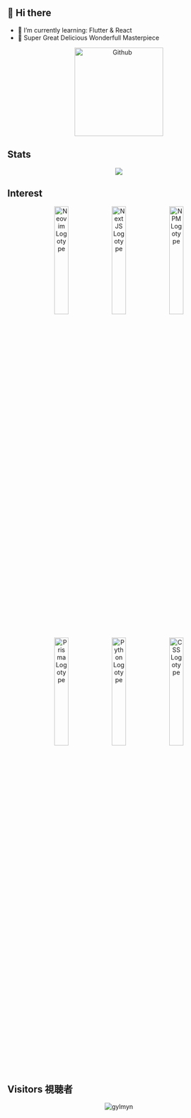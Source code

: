 ## 👋 Hi there
- 🌱 I’m currently learning: Flutter & React
- 🍎 Super Great Delicious Wonderfull Masterpiece
<p align="center"><a href="https://github.com/gylmynnn"><img alt="Github" height="200px" src="https://i.ibb.co/MRDYTtg/328110365-d40e653d-098f-43d9-b845-ea2c53ca1036.png"></a></p>

## Stats
<p align="center"><a href="https://github.com/gylmynnn"><img src="https://github-readme-stats.vercel.app/api/top-langs/?username=gylmynnn&theme=radical&layout=compact"></a></p> 

## Interest

<div align="center">
  <img width="25%" alt="Neovim Logotype" src="https://github.com/user-attachments/assets/786d1528-57fc-48a3-b98b-b44075f8e378">
  <img width="25%" alt="Next JS Logotype" src="https://github.com/user-attachments/assets/c061257d-9033-4a8c-8e7f-3f7d33002734">
<img width="25%" alt="NPM Logotype" src="https://github.com/user-attachments/assets/926907f9-8a7a-410a-a279-44e2366ffee0">
<img width="25%" alt="Prisma Logotype" src="https://github.com/user-attachments/assets/cef16523-4a58-4fc9-8b5c-9abc9fb353ea">
<img width="25%" alt="Python Logotype" src="https://github.com/user-attachments/assets/01b514ec-8ae4-4947-acdd-7e416ece0bb4">
<img width="25%" alt="CSS Logotype" src="https://github.com/user-attachments/assets/9a2d84d4-79be-4945-bb10-9588634cea3c">




  
<!--     <img width="25%" src="">
    <img width="25%" src=""> -->




  
</div>



## Visitors 視聴者
<p align="center"><img src="https://count.getloli.com/get/@gylmynnn?theme=rule34" alt="gylmyn"/></p>
